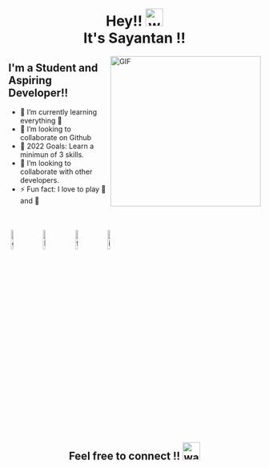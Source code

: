<h1 align="center">Hey!! <img alt="wave" src="https://emojis.slackmojis.com/emojis/images/1577305505/7373/hand_wave.gif?1577305505" width="35"> <br> It's Sayantan !!  </h1>



<img align="right" height="300px" alt="GIF" src="https://www.linkpicture.com/q/Screenshot_2021-06-19_at_10.08.13_AM-removebg-preview.png" padding="5px" />

## I'm a Student and Aspiring Developer!!

- 🌱 I’m currently learning everything 🤣
- 👯 I’m looking to collaborate on Github
- 🥅 2022 Goals: Learn a minimun of 3 skills.
- 👯 I’m looking to collaborate with other developers.
- ⚡ Fun fact: I love to play 🎸 and 🏀


</br>




<p align="center" >
	
	
<a href="https://github.com/Sayantan-Ch"><img alt="github" width="10%" style="padding:5px" src="https://img.icons8.com/bubbles/100/000000/github.png"/></a>
	<a href="https://www.linkedin.com/in/sayantan-chatterjee-400784208/"><img alt="linkedin" width="10%" style="padding:5px" src="https://img.icons8.com/bubbles/100/000000/linkedin.png"/></a>
	<a href="ttps://www.facebook.com/profile.php?id=100004805536688"><img alt="facebook" width="10%" style="padding:5px" src="https://img.icons8.com/bubbles/100/000000/facebook-new.png"/></a>
	<a href="https://www.instagram.com/sayantan__ch/"><img alt="instagram" width="10%" style="padding:5px" src="https://img.icons8.com/bubbles/100/000000/instagram.png"/></a>
	
</p>





<!--START_SECTION_PROFILE_VIEWS:readme-info-->
<!--END_SECTION_PROFILE_VIEWS:readme-info-->

<!--START_SECTION_LINES_OF_CODE:readme-info-->
<!--END_SECTION_LINES_OF_CODE:readme-info-->

<!--START_CONTRIBUTIONS:readme-info-->
<!--END_CONTRIBUTIONS:readme-info-->

<!--START_SECTION_DAILY_COMMIT:readme-info-->
<!--END_SECTION_DAILY_COMMIT:readme-info-->

<!--START_SECTION_WEEKLY_COMMIT:readme-info-->
<!--END_SECTION_WEEKLY_COMMIT:readme-info-->

<!--START_SECTION_LANGUAGE:readme-info-->
<!--END_SECTION_LANGUAGE:readme-info-->

<h2 align='center'>Feel free to connect !! <img alt="wave" src="https://emojis.slackmojis.com/emojis/images/1605722420/11386/among_us_orange_dance.gif?1605722420" width="35"> </h2> 

